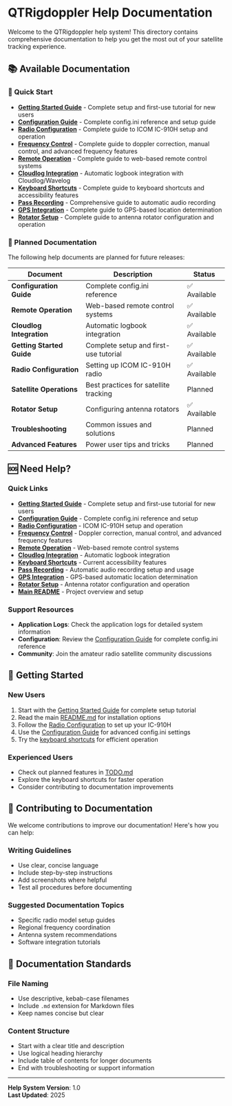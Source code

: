 # QTRigdoppler Help Documentation

Welcome to the QTRigdoppler help system! This directory contains comprehensive documentation to help you get the most out of your satellite tracking experience.

## 📚 Available Documentation

### 🎯 Quick Start
- **[Getting Started Guide](getting-started.md)** - Complete setup and first-use tutorial for new users
- **[Configuration Guide](configuration.md)** - Complete config.ini reference and setup guide
- **[Radio Configuration](radio-configuration.md)** - Complete guide to ICOM IC-910H setup and operation
- **[Frequency Control](frequency-control.md)** - Complete guide to doppler correction, manual control, and advanced frequency features
- **[Remote Operation](remote-operation.md)** - Complete guide to web-based remote control systems
- **[Cloudlog Integration](cloudlog-integration.md)** - Automatic logbook integration with Cloudlog/Wavelog
- **[Keyboard Shortcuts](keyboard-shortcuts.md)** - Complete guide to keyboard shortcuts and accessibility features
- **[Pass Recording](pass-recording.md)** - Comprehensive guide to automatic audio recording
- **[GPS Integration](gps-integration.md)** - Complete guide to GPS-based location determination
- **[Rotator Setup](rotator-setup.md)** - Complete guide to antenna rotator configuration and operation

### 🚀 Planned Documentation

The following help documents are planned for future releases:

| Document | Description | Status |
|----------|-------------|--------|
| **Configuration Guide** | Complete config.ini reference | ✅ Available |
| **Remote Operation** | Web-based remote control systems | ✅ Available |
| **Cloudlog Integration** | Automatic logbook integration | ✅ Available |
| **Getting Started Guide** | Complete setup and first-use tutorial | ✅ Available |
| **Radio Configuration** | Setting up ICOM IC-910H radio | ✅ Available |
| **Satellite Operations** | Best practices for satellite tracking | Planned |
| **Rotator Setup** | Configuring antenna rotators | ✅ Available |
| **Troubleshooting** | Common issues and solutions | Planned |
| **Advanced Features** | Power user tips and tricks | Planned |

## 🆘 Need Help?

### Quick Links
- **[Getting Started Guide](getting-started.md)** - Complete setup and first-use tutorial for new users
- **[Configuration Guide](configuration.md)** - Complete config.ini reference and setup
- **[Radio Configuration](radio-configuration.md)** - ICOM IC-910H setup and operation
- **[Frequency Control](frequency-control.md)** - Doppler correction, manual control, and advanced frequency features
- **[Remote Operation](remote-operation.md)** - Web-based remote control systems
- **[Cloudlog Integration](cloudlog-integration.md)** - Automatic logbook integration
- **[Keyboard Shortcuts](keyboard-shortcuts.md)** - Current accessibility features
- **[Pass Recording](pass-recording.md)** - Automatic audio recording setup and usage
- **[GPS Integration](gps-integration.md)** - GPS-based automatic location determination
- **[Rotator Setup](rotator-setup.md)** - Antenna rotator configuration and operation
- **[Main README](../README.md)** - Project overview and setup

### Support Resources
- **Application Logs**: Check the application logs for detailed system information
- **Configuration**: Review the [Configuration Guide](configuration.md) for complete config.ini reference
- **Community**: Join the amateur radio satellite community discussions

## 🎯 Getting Started

### New Users
1. Start with the [Getting Started Guide](getting-started.md) for complete setup tutorial
2. Read the main [README.md](../README.md) for installation options
3. Follow the [Radio Configuration](radio-configuration.md) to set up your IC-910H
4. Use the [Configuration Guide](configuration.md) for advanced config.ini settings
5. Try the [keyboard shortcuts](keyboard-shortcuts.md) for efficient operation

### Experienced Users
- Check out planned features in [TODO.md](../todo.md)
- Explore the keyboard shortcuts for faster operation
- Consider contributing to documentation improvements

## 📝 Contributing to Documentation

We welcome contributions to improve our documentation! Here's how you can help:

### Writing Guidelines
- Use clear, concise language
- Include step-by-step instructions
- Add screenshots where helpful
- Test all procedures before documenting

### Suggested Documentation Topics
- Specific radio model setup guides
- Regional frequency coordination
- Antenna system recommendations
- Software integration tutorials

## 🔧 Documentation Standards

### File Naming
- Use descriptive, kebab-case filenames
- Include `.md` extension for Markdown files
- Keep names concise but clear

### Content Structure
- Start with a clear title and description
- Use logical heading hierarchy
- Include table of contents for longer documents
- End with troubleshooting or support information

---

**Help System Version**: 1.0  
**Last Updated**: 2025  
